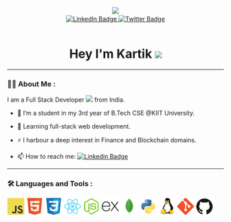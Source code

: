 <div id="header" align="center">
      <img src="https://media.giphy.com/media/v1.Y2lkPTc5MGI3NjExYmE3ZTE0ZmY0YjIzZjE5MTg4YzdlZjdkZjhkMDdlYzc2ZWMxNzMwNCZlcD12MV9pbnRlcm5hbF9naWZzX2dpZklkJmN0PXM/M9gbBd9nbDrOTu1Mqx/giphy.gif" width=100 />
      <div id="badges">
            <a href="https://www.linkedin.com/in/kartik-mishra-1446751b7/">
            <img src="https://img.shields.io/badge/LinkedIn-blue?style=for-the-badge&logo=linkedin&logoColor=white" alt="LinkedIn Badge"/>
            </a>
            <a href="https://twitter.com/TheRealKartik17">
            <img src="https://img.shields.io/badge/Twitter-blue?style=for-the-badge&logo=twitter&logoColor=white" alt="Twitter Badge"/>
            </a>
      </div>
      <img src="https://komarev.com/ghpvc/?username=kartikmishraa&style=flat-square&color=blue" alt=""/>
      <h1>
            Hey I'm Kartik
            <img src="https://media.giphy.com/media/hvRJCLFzcasrR4ia7z/giphy.gif" width="30px"/>
      </h1>
</div>

---

### :man_technologist: About Me :
I am a Full Stack Developer <img src="https://media.giphy.com/media/WUlplcMpOCEmTGBtBW/giphy.gif" width="30"> from India.

- :telescope: I’m a student in my 3rd year of B.Tech CSE @KIIT University.

- :seedling: Learning full-stack web development.

- :zap: I harbour a deep interest in Finance and Blockchain domains.

- :mailbox: How to reach me: [![Linkedin Badge](https://img.shields.io/badge/-kartik-blue?style=flat&logo=Linkedin&logoColor=white)](https://www.linkedin.com/in/kartik-mishra-1446751b7/)

---

### :hammer_and_wrench: Languages and Tools :
<div>
      <img src="https://github.com/devicons/devicon/blob/master/icons/javascript/javascript-original.svg" title="JavaScript" alt="JavaScript" height=40 width=40 />
      <img src="https://github.com/devicons/devicon/blob/master/icons/html5/html5-original.svg" title="HTML" alt="HTML" height=40 width=40 />
      <img src="https://github.com/devicons/devicon/blob/master/icons/css3/css3-original.svg" title="CSS" alt="CSS" height=40 width=40 />
      <img src="https://github.com/devicons/devicon/blob/master/icons/react/react-original.svg" title="React" alt="React" height=40 width=40 />
      <img src="https://github.com/devicons/devicon/blob/master/icons/nodejs/nodejs-original.svg" title="Node" alt="Node" height=40 width=40 />
      <img src="https://github.com/devicons/devicon/blob/master/icons/express/express-original.svg" title="Express" alt="Express" height=40 width=40 />
      <img src="https://github.com/devicons/devicon/blob/master/icons/mongodb/mongodb-original.svg" title="MongoDB" alt="MongoDB" height=40 width=40 />
      <img src="https://github.com/devicons/devicon/blob/master/icons/python/python-original.svg" title="Python" alt="Python" height=40 width=40 />
      <img src="https://github.com/devicons/devicon/blob/master/icons/linux/linux-original.svg" title="Linux" alt="Linux" height=40 width=40 />
      <img src="https://github.com/devicons/devicon/blob/master/icons/git/git-original.svg" title="Git" alt="Git" height=40 width=40 />
      <img src="https://github.com/devicons/devicon/blob/master/icons/github/github-original.svg" title="GitHub" alt="GitHub" height=40 width=40 />
</div>
